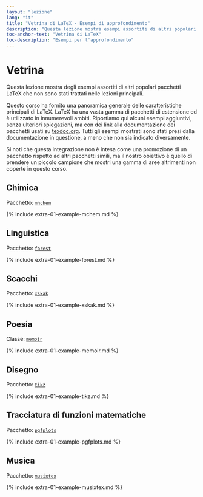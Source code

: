 ```yaml
---
layout: "lezione"
lang: "it"
title: "Vetrina di LaTeX - Esempi di approfondimento"
description: "Questa lezione mostra esempi assortiti di altri popolari pacchetti LaTeX che non sono stati trattati nelle lezioni principali."
toc-anchor-text: "Vetrina di LaTeX"
toc-description: "Esempi per l'approfondimento"
---
```


# Vetrina

<span
  class="summary">Questa lezione mostra degli esempi assortiti di altri popolari pacchetti LaTeX che non sono stati trattati nelle lezioni principali.</span>

Questo corso ha fornito una panoramica generale delle caratteristiche principali di LaTeX.
LaTeX ha una vasta gamma di pacchetti di estensione ed è utilizzato in innumerevoli ambiti.
Riportiamo qui alcuni esempi aggiuntivi, senza ulteriori spiegazioni, ma con dei link alla documentazione dei pacchetti usati su [texdoc.org](https://texdoc.org).
Tutti gli esempi mostrati sono stati presi dalla documentazione in questione, a meno che non sia indicato diversamente.

<p
  class="hint">Si noti che questa integrazione non è intesa come una promozione di un pacchetto rispetto ad altri pacchetti simili, ma il nostro obiettivo è quello di prendere un piccolo campione che mostri una gamma di aree altrimenti non coperte in questo corso.</p>

## Chimica

Pacchetto: [`mhchem`](https://texdoc.org/pkg/mhchem)

{% include extra-01-example-mchem.md %}

## Linguistica

Pacchetto: [`forest`](https://texdoc.org/pkg/forest)

{% include extra-01-example-forest.md %}

## Scacchi

<!-- not 2017 -->
Pacchetto: [`xskak`](https://texdoc.org/pkg/xskak)

{% include extra-01-example-xskak.md %}


## Poesia

Classe: [`memoir`](https://texdoc.org/pkg/memoir)

{% include extra-01-example-memoir.md %}


## Disegno
<!-- not 2017 -->
Pacchetto: [`tikz`](https://texdoc.org/pkg/tikz)


{% include extra-01-example-tikz.md %}


## Tracciatura di funzioni matematiche

Pacchetto: [`pgfplots`](https://texdoc.org/pkg/pgfplots)


{% include extra-01-example-pgfplots.md %}


## Musica

Pacchetto: [`musixtex`](https://texdoc.org/pkg/musixtex)



{% include extra-01-example-musixtex.md %}
